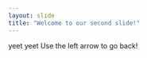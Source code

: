 ```yaml
---
layout: slide
title: "Welcome to our second slide!"
---
```

yeet yeet
Use the left arrow to go back!
